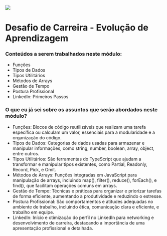 ![](https://i.imgur.com/xG74tOh.png)

# Desafio de Carreira - Evolução de Aprendizagem 

### Conteúdos a serem trabalhados neste módulo:

- Funções
- Tipos de Dados
- Tipos Utilitários
- Métodos de Arrays
- Gestão de Tempo
- Postura Profissional
- LinkedIn: Primeiros Passos

### O que eu já sei sobre os assuntos que serão abordados neste módulo?

- Funções: Blocos de código reutilizáveis que realizam uma tarefa específica ou calculam um valor, essenciais para a modularidade e a organização do código.
- Tipos de Dados: Categorias de dados usadas para armazenar e manipular informações, como string, number, boolean, array, object, entre outros.
- Tipos Utilitários: São ferramentas do TypeScript que ajudam a transformar e manipular tipos existentes, como Partial, Readonly, Record, Pick, e Omit.
- Métodos de Arrays: Funções integradas em JavaScript para manipulação de arrays, incluindo map(), filter(), reduce(), forEach(), e find(), que facilitam operações comuns em arrays.
- Gestão de Tempo: Técnicas e práticas para organizar e priorizar tarefas de forma eficiente, aumentando a produtividade e reduzindo o estresse.
- Postura Profissional: São comportamentos e atitudes adequadas no ambiente de trabalho, incluindo ética, comunicação clara e eficiente, e trabalho em equipe.
- LinkedIn: Início e otimização do perfil no LinkedIn para networking e desenvolvimento de carreira, destacando a importância de uma apresentação profissional e detalhada.
